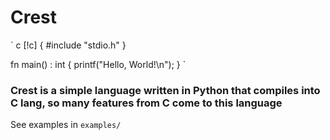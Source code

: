 # Crest

` c
[!c] {
    #include "stdio.h"
}

fn main() : int {
    printf("Hello, World!\n");
}
`

### Crest is a simple language written in Python that compiles into C lang, so many features from C come to this language

See examples in `examples/`
